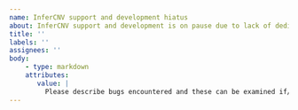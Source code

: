 ```yaml
---
name: InferCNV support and development hiatus
about: InferCNV support and development is on pause due to lack of dedicated resources available.
title: ''
labels: ''
assignees: ''
body:
    - type: markdown
    attributes:
       value: |
         Please describe bugs encountered and these can be examined if/when development can resume.
---
```




